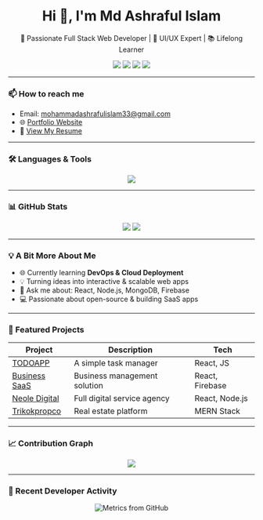 <h1 align="center">Hi 👋, I'm Md Ashraful Islam</h1>

<p align="center">
  🚀 Passionate Full Stack Web Developer | 🎨 UI/UX Expert | 📚 Lifelong Learner
</p>

<p align="center">
  <a href="#"><img src="https://img.shields.io/badge/LinkedIn-0077B5?style=for-the-badge&logo=linkedin&logoColor=white"/></a>
  <a href="#"><img src="https://img.shields.io/badge/Behance-1769FF?style=for-the-badge&logo=behance&logoColor=white"/></a>
  <a href="#"><img src="https://img.shields.io/badge/YouTube-FF0000?style=for-the-badge&logo=youtube&logoColor=white"/></a>
  <a href="#"><img src="https://img.shields.io/badge/Instagram-E4405F?style=for-the-badge&logo=instagram&logoColor=white"/></a>
</p>

---

### 📫 How to reach me
- Email: [mohammadashrafulislam33@gmail.com](mailto:mohammadashrafulislam33@gmail.com)
- 🌐 [Portfolio Website](https://iridescent-moxie-6caad5.netlify.app/)
- 📝 [View My Resume](#)

---

### 🛠️ Languages & Tools
<p align="center">
  <img src="https://skillicons.dev/icons?i=js,ts,react,next,nodejs,express,mongodb,figma,tailwind,bootstrap,html,css,redux,vscode,git,github,vercel,firebase" />
</p>

---

### 📊 GitHub Stats
<p align="center">
  <img src="https://github-readme-stats.vercel.app/api?username=mohammadashrafulislam1&show_icons=true&theme=radical" />
  <img src="https://github-readme-stats.vercel.app/api/top-langs/?username=mohammadashrafulislam1&layout=compact&theme=radical" />
</p>

---

### 💡 A Bit More About Me

- 🌐 Currently learning **DevOps & Cloud Deployment**
- 💡 Turning ideas into interactive & scalable web apps
- 💬 Ask me about: React, Node.js, MongoDB, Firebase
- 💻 Passionate about open-source & building SaaS apps

---

### 📌 Featured Projects

| Project | Description | Tech |
|--------|-------------|------|
| [TODOAPP](#) | A simple task manager | React, JS |
| [Business SaaS](#) | Business management solution | React, Firebase |
| [Neole Digital](#) | Full digital service agency | React, Node.js |
| [Trikokpropco](#) | Real estate platform | MERN Stack |

---

### 📈 Contribution Graph
<p align="center">
  <img src="https://github-readme-activity-graph.vercel.app/graph?username=mohammadashrafulislam1&theme=react-dark" />
</p>

---

### 🧠 Recent Developer Activity

<p align="center">
  <img src="https://metrics.lecoq.io/mohammadashrafulislam1?template=classic&base=header%2Cactivity%2Ccommunity&config.timezone=America%2FWinnipeg" alt="Metrics from GitHub" />
</p>

